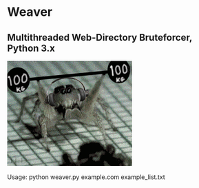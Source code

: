 # Weaver
## Multithreaded Web-Directory Bruteforcer, Python 3.x
![](spider.gif)


Usage:
python weaver.py example.com example_list.txt
